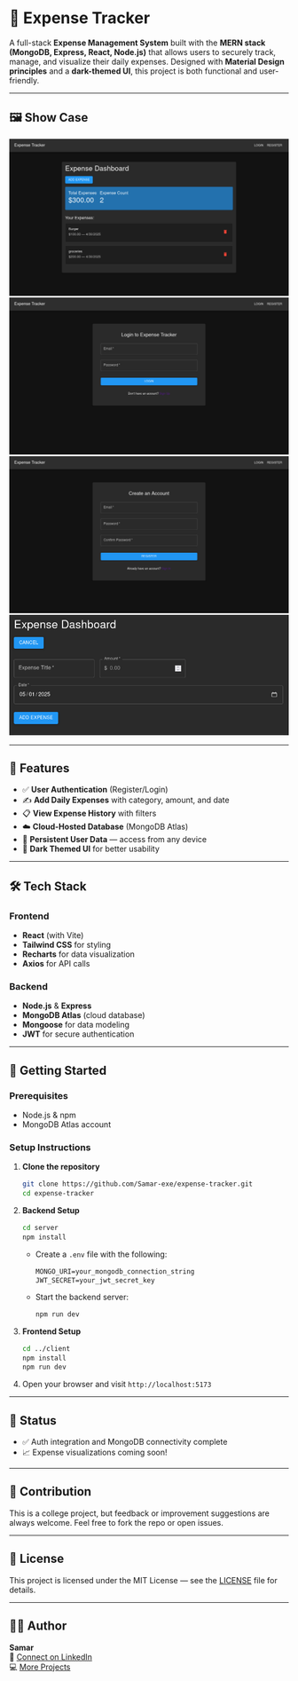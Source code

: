 # 💸 Expense Tracker

A full-stack **Expense Management System** built with the **MERN stack (MongoDB, Express, React, Node.js)** that allows users to securely track, manage, and visualize their daily expenses. Designed with **Material Design principles** and a **dark-themed UI**, this project is both functional and user-friendly.

---
## 🖼️ Show Case

![dashboard](./assets/dashboard.png)
![login](./assets/login.png)
![register](./assets/register.png)
![form](./assets/addExpense.png)

---
## 🌟 Features

- ✅ **User Authentication** (Register/Login)
- ✍️ **Add Daily Expenses** with category, amount, and date
- 📋 **View Expense History** with filters
- ☁️ **Cloud-Hosted Database** (MongoDB Atlas)
- 💾 **Persistent User Data** — access from any device
- 🌙 **Dark Themed UI** for better usability

---

## 🛠️ Tech Stack

### Frontend
- **React** (with Vite)
- **Tailwind CSS** for styling
- **Recharts** for data visualization
- **Axios** for API calls

### Backend
- **Node.js** & **Express**
- **MongoDB Atlas** (cloud database)
- **Mongoose** for data modeling
- **JWT** for secure authentication

---

## 🚀 Getting Started

### Prerequisites
- Node.js & npm
- MongoDB Atlas account

### Setup Instructions

1. **Clone the repository**
   ```bash
   git clone https://github.com/Samar-exe/expense-tracker.git
   cd expense-tracker
   ```

2. **Backend Setup**
   ```bash
   cd server
   npm install
   ```

   - Create a `.env` file with the following:
     ```env
     MONGO_URI=your_mongodb_connection_string
     JWT_SECRET=your_jwt_secret_key
     ```

   - Start the backend server:
     ```bash
     npm run dev
     ```

3. **Frontend Setup**
   ```bash
   cd ../client
   npm install
   npm run dev
   ```

4. Open your browser and visit `http://localhost:5173`


---

## 📌 Status

- ✅ Auth integration and MongoDB connectivity complete
- 📈 Expense visualizations coming soon!

---

## 🤝 Contribution

This is a college project, but feedback or improvement suggestions are always welcome. Feel free to fork the repo or open issues.

---

## 📜 License

This project is licensed under the MIT License — see the [LICENSE](LICENSE) file for details.

---

## 🤛‍♂️ Author

**Samar**  
📧 [Connect on LinkedIn](https://www.linkedin.com/in/samar-khan04/)  
💻 [More Projects](https://github.com/Samar-exe)


